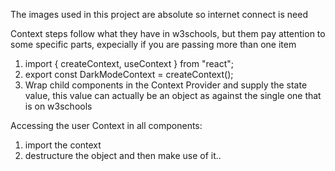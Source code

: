 The images used in this project are absolute so internet connect is need 



Context steps follow what they have in w3schools, but them pay attention to some specific parts, expecially if you are passing more than one item

1. import { createContext, useContext } from "react";
2. export const DarkModeContext = createContext();
3. Wrap child components in the Context Provider and supply the state value, this value can actually be an object as against the single one that is on w3schools

Accessing the user Context in all components:
1. import the context
2. destructure the object and then make use of it..
